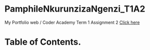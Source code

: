 # PamphileNkurunzizaNgenzi_T1A2
My Portfolio web / Coder Academy Term 1 Assignment 2 [Click here](https://upbeat-edison-7ddccb.netlify.app/)

# Table of Contents.


